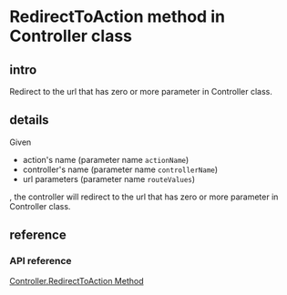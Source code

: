 # RedirectToAction method in Controller class
## intro
Redirect to the url that has zero or more parameter in Controller class.

## details
Given 

+ action's name (parameter name `actionName`)
+ controller's name (parameter name `controllerName`)
+ url parameters (parameter name `routeValues`)

, the controller will redirect to the url that has zero or more parameter in Controller class.

## reference 
### API reference
[Controller.RedirectToAction Method](https://learn.microsoft.com/en-us/dotnet/api/system.web.mvc.controller.redirecttoaction?view=aspnet-mvc-5.2)

